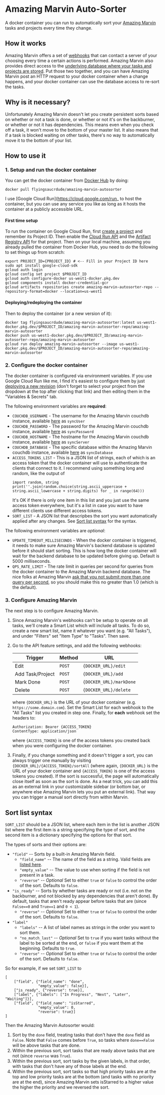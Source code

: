 # Amazing Marvin Auto-Sorter

A docker container you can run to automatically sort your [Amazing Marvin](https://amazingmarvin.com) tasks and projects every time they change.

## How it works 

Amazing Marvin offers a set of [webhooks](https://github.com/amazingmarvin/MarvinAPI/wiki/Webhooks) that can contact a server of your choosing every time a certain actions is performed. Amazing Marvin also provides direct access to the [underlying database where your tasks and projects are stored](https://github.com/amazingmarvin/MarvinAPI/wiki/Database-Access). Put those two together, and you can have Amazing Marvin post an HTTP request to your docker container when a change happens, and your docker container can use the database access to re-sort the tasks.

## Why is it necessary?

Unfortunately Amazing Marvin doesn't let you create persistent sorts based on whether or not a task is done, or whether or not it's on the backburner, or whether or not it has dependencies. This means even when you check off a task, it won't move to the bottom of your master list. It also means that if a task is blocked waiting on other tasks, there's no way to automatically move it to the bottom of your list.

## How to use it

### 1. Setup and run the docker container

You can get the docker container from [Docker Hub](https://hub.docker.com/r/flyingsaucrdude/amazing-marvin-autosorter) by doing:
```
docker pull flyingsaucrdude/amazing-marvin-autosorter
```

I use [Google Cloud Run](https://cloud.google.com/run_ to host the container, but you can use any service you like as long as it hosts the container at a publicly accessible URL.

#### First time setup
To run the container on Google Cloud Run, first [create a project](https://console.cloud.google.com/projectcreate) and remember its Project ID. Then enable the [Cloud Run API](http://console.cloud.google.com/apis/library/run.googleapis.com) and the [Artifact Registry API](https://console.cloud.google.com/flows/enableapi?apiid=artifactregistry.googleapis.com&redirect=https://cloud.google.com/artifact-registry/docs/docker/quickstart) for that project. Then on your local machine, assuming you already pulled the container from Docker Hub, you need to do the following to set things up from scratch:
```
export PROJECT_ID={PROJECT_ID} # <-- Fill in your Project ID here
sudo apt install google-cloud-sdk
gcloud auth login
gcloud config set project $PROJECT_ID
gcloud auth configure-docker us-west1-docker.pkg.dev
gcloud components install docker-credential-gcr
gcloud artifacts repositories create amazing-marvin-autosorter-repo --repository-format=docker --location=us-west1
```

#### Deploying/redeploying the container
Then to deploy the container (or a new version of it):
```
docker tag flyingsaucrdude/amazing-marvin-autosorter:latest us-west1-docker.pkg.dev/$PROJECT_ID/amazing-marvin-autosorter-repo/amazing-marvin-autosorter
docker push us-west1-docker.pkg.dev/$PROJECT_ID/amazing-marvin-autosorter-repo/amazing-marvin-autosorter
gcloud run deploy amazing-marvin-autosorter --image us-west1-docker.pkg.dev/$PROJECT_ID/amazing-marvin-autosorter-repo/amazing-marvin-autosorter
```

### 2. Configure the docker container

The docker container is configured via environment variables. If you use Google Cloud Run like me, I find it's easiest to configure them by just [deploying a new revision](https://console.cloud.google.com/run/deploy/us-west1/amazing-marvin-autosorter) (don't forget to select your project from the dropdown at the top after clicking that link) and then editing them in the "Variables & Secrets" tab.

The following environment variables are **required**:

* `COUCHDB_USERNAME` - The username for the Amazing Marvin couchdb instance, available [here](https://app.amazingmarvin.com/pre?api) as `syncUser`
* `COUCHDB_PASSWORD` - The password for the Amazing Marvin couchdb instance, available [here](https://app.amazingmarvin.com/pre?api) as `syncPassword`
* `COUCHDB_HOSTNAME` - The hostname for the Amazing Marvin couchdb instance, available [here](https://app.amazingmarvin.com/pre?api) as `syncServer`
* `COUCHDB_DATABASE` - The specific database within the Amazing Marvin couchdb instance, available [here](https://app.amazingmarvin.com/pre?api) as `syncDatabase`
* `ACCESS_TOKENS_LIST` - This is a JSON list of strings, each of which is an access token that the docker container will use to authenticate the clients that connect to it. I recommend using something long and random, like the output of 
   ```
   import random, string
   print(''.join(random.choice(string.ascii_uppercase + string.ascii_lowercase + string.digits) for _ in range(64)))
   ```
   It's OK if there is only one item in this list and you just use the same access token everywhere, but it's a list in case you want to have different clients use different access tokens.
* `SORT_LIST` - A JSON list that descripbes the sort you want automatically applied after any changes. See [Sort list syntax](#sort-list-syntax) for the syntax.

The following environment variables are *optional*:

* `UPDATE_TIMEOUT_MILLISECONDS` - When the docker container is triggered, it needs to make sure Amazing Marvin's backend database is updated before it should start sorting. This is how long the docker container will wait for the backend database to be updated before giving up. Default is 5000 milliseconds.
* `QPS_RATE_LIMIT` - The rate limit in queries per second for queries from the docker container to the Amazing Marvin backend database. The nice folks at Amazing Marvin [ask that you not submit more than one query per second](https://github.com/amazingmarvin/MarvinAPI/wiki#rate-limits), so you should make this no greater than 1.0 (which is the default).

### 3. Configure Amazing Marvin

The next step is to configure Amazing Marvin.

1. Since Amazing Marvin's webhooks can't be setup to operate on all tasks, we'll create a Smart List which will include all tasks. To do so, create a new smart list, name it whatever you want (e.g. "All Tasks"), and under "Filters" set "Item Type" to "Tasks". Then save.
2. Go to the API feature settings, and add the following webhooks:

   **Trigger** | **Method** | **URL**
   --- | --- | ---
   Edit | `POST` | `{DOCKER_URL}/edit`
   Add Task/Project | `POST` | `{DOCKER_URL}/add`
   Mark Done | `POST` | `{DOCKER_URL}/markDone`
   Delete | `POST` | `{DOCKER_URL}/delete`
   
   where `{DOCKER_URL}` is the URL of your docker container (e.g. `https://some.domain.com`). Set the Smart List for each webhook to the "All Tasks" list you created in step one. Finally, for **each** webhook set the headers to:
   ```
   Authorization: Bearer {ACCESS_TOKEN}
   ContentType: application/json
   ```
   where `{ACCESS_TOKEN}` is one of the access tokens you created back when you were configuring the docker container.
3. Finally, if you change something and it doesn't trigger a sort, you can always trigger one manually by visiting `{DOCKER_URL}/{ACCESS_TOKEN}/sortAll` (where again, `{DOCKER_URL}` is the URL of your docker container and `{ACCESS_TOKEN}` is one of the access tokens you created). If the sort is successful, the page will automatically close itself as soon as the sort is done. As a neat trick, you can add this as an external link in your customizable sidebar (or bottom bar, or anywhere else Amazing Marvin lets you put an external link). That way you can trigger a manual sort directly from within Marvin.

## Sort list syntax

`SORT_LIST` should be a JSON list, where each item in the list is another JSON list where the first item is a string specifying the type of sort, and the second item is a dictionary specifying the options for that sort.

The types of sorts and their options are:
- `"field"` -- Sorts by a built-in Amazing Marvin field.
  - `"field_name"` -- The name of the field as a string. Valid fields are [listed here](https://github.com/amazingmarvin/MarvinAPI/wiki/Marvin-Data-Types#tasks).
  - `"empty_value"` -- The value to use when sorting if the field is not present in a task.
  - `"reverse"` -- *Optional* Set to either `true` or `false` to control the order of the sort. Defaults to `false`.
- `"is_ready"` -- Sorts by whether tasks are ready or not (i.e. not on the backburner, and not blocked by any dependencies that aren't done). By default, tasks that aren't ready appear before tasks that are (since `False==0` and `True==1` and `0 < 1`).
  - `"reverse"` -- *Optional* Set to either `true` or `false` to control the order of the sort. Defaults to `false`.
- `"label"`
  - `"labels"` -- A list of label names as strings in the order you want to sort them.
  - `"no_match_last"` -- *Optional* Set to `true` if you want tasks without the label to be sorted at the end, or `false` if you want them at the beginning. Defaults to `true`.
  - `"reverse"` -- *Optional* Set to either `true` or `false` to control the order of the sort. Defaults to `false`.

So for example, if we set `SORT_LIST` to
```
[
    ["field", {"field_name": "done", 
               "empty_value": false}],
    ["is_ready", {"reverse": true}],
    ["label", {"labels": ["In Progress", "Next", "Later", "Waiting"]}],
    ["field", {"field_name": "isStarred", 
               "empty_value": 0, 
               "reverse": true}]
]
```
Then the Amazing Marvin Autosorter would:
1. Sort by the `done` field, treating tasks that don't have the `done` field as `False`. Note that `False` comes before `True`, so tasks where `done==False` will be above tasks that are done.
2. Within the previous sort, sort tasks that are ready above tasks that are not (since `reverse` was `True`).
3. Within the previous sort, sort tasks by the given labels, in that order, with tasks that don't have any of those labels at the end.
4. Within the previous sort, sort tasks so that high priority tasks are at the top and low priority tasks are at the bottom (and tasks with no priority are at the end), since Amazing Marvin sets isStarred to a higher value the higher the priority and we reversed the sort.
